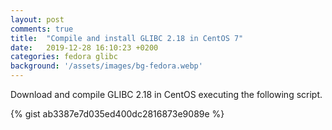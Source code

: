 ```yaml
---
layout: post
comments: true
title:  "Compile and install GLIBC 2.18 in CentOS 7"
date:   2019-12-28 16:10:23 +0200
categories: fedora glibc
background: '/assets/images/bg-fedora.webp'
---
```


Download and compile GLIBC 2.18 in CentOS executing the following script.

{% gist ab3387e7d035ed400dc2816873e9089e %}